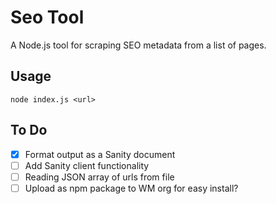 # Seo Tool

A Node.js tool for scraping SEO metadata from a list of pages.

## Usage

`node index.js <url>`

## To Do

- [x] Format output as a Sanity document
- [ ] Add Sanity client functionality
- [ ] Reading JSON array of urls from file
- [ ] Upload as npm package to WM org for easy install?
